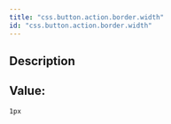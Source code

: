 ```yaml
---
title: "css.button.action.border.width"
id: "css.button.action.border.width"
---
```

## Description



## Value: 
```
1px
```
